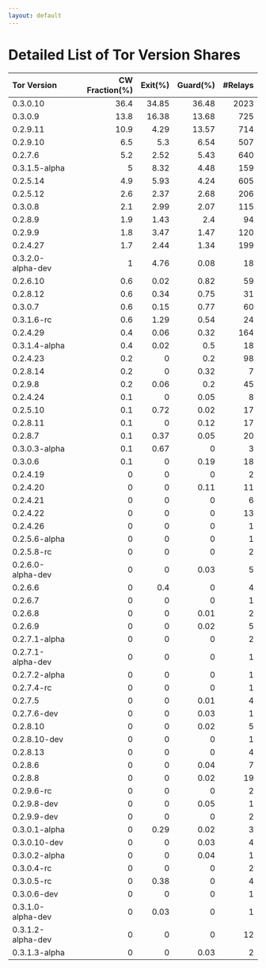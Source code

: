 ```yaml
---
layout: default
---
```



# Detailed List of Tor Version Shares

| Tor Version       |   CW Fraction(%) |   Exit(%) |   Guard(%) |   #Relays |
|:------------------|-----------------:|----------:|-----------:|----------:|
| 0.3.0.10          |             36.4 |     34.85 |      36.48 |      2023 |
| 0.3.0.9           |             13.8 |     16.38 |      13.68 |       725 |
| 0.2.9.11          |             10.9 |      4.29 |      13.57 |       714 |
| 0.2.9.10          |              6.5 |      5.3  |       6.54 |       507 |
| 0.2.7.6           |              5.2 |      2.52 |       5.43 |       640 |
| 0.3.1.5-alpha     |              5   |      8.32 |       4.48 |       159 |
| 0.2.5.14          |              4.9 |      5.93 |       4.24 |       605 |
| 0.2.5.12          |              2.6 |      2.37 |       2.68 |       206 |
| 0.3.0.8           |              2.1 |      2.99 |       2.07 |       115 |
| 0.2.8.9           |              1.9 |      1.43 |       2.4  |        94 |
| 0.2.9.9           |              1.8 |      3.47 |       1.47 |       120 |
| 0.2.4.27          |              1.7 |      2.44 |       1.34 |       199 |
| 0.3.2.0-alpha-dev |              1   |      4.76 |       0.08 |        18 |
| 0.2.6.10          |              0.6 |      0.02 |       0.82 |        59 |
| 0.2.8.12          |              0.6 |      0.34 |       0.75 |        31 |
| 0.3.0.7           |              0.6 |      0.15 |       0.77 |        60 |
| 0.3.1.6-rc        |              0.6 |      1.29 |       0.54 |        24 |
| 0.2.4.29          |              0.4 |      0.06 |       0.32 |       164 |
| 0.3.1.4-alpha     |              0.4 |      0.02 |       0.5  |        18 |
| 0.2.4.23          |              0.2 |      0    |       0.2  |        98 |
| 0.2.8.14          |              0.2 |      0    |       0.32 |         7 |
| 0.2.9.8           |              0.2 |      0.06 |       0.2  |        45 |
| 0.2.4.24          |              0.1 |      0    |       0.05 |         8 |
| 0.2.5.10          |              0.1 |      0.72 |       0.02 |        17 |
| 0.2.8.11          |              0.1 |      0    |       0.12 |        17 |
| 0.2.8.7           |              0.1 |      0.37 |       0.05 |        20 |
| 0.3.0.3-alpha     |              0.1 |      0.67 |       0    |         3 |
| 0.3.0.6           |              0.1 |      0    |       0.19 |        18 |
| 0.2.4.19          |              0   |      0    |       0    |         2 |
| 0.2.4.20          |              0   |      0    |       0.11 |        11 |
| 0.2.4.21          |              0   |      0    |       0    |         6 |
| 0.2.4.22          |              0   |      0    |       0    |        13 |
| 0.2.4.26          |              0   |      0    |       0    |         1 |
| 0.2.5.6-alpha     |              0   |      0    |       0    |         1 |
| 0.2.5.8-rc        |              0   |      0    |       0    |         2 |
| 0.2.6.0-alpha-dev |              0   |      0    |       0.03 |         5 |
| 0.2.6.6           |              0   |      0.4  |       0    |         4 |
| 0.2.6.7           |              0   |      0    |       0    |         1 |
| 0.2.6.8           |              0   |      0    |       0.01 |         2 |
| 0.2.6.9           |              0   |      0    |       0.02 |         5 |
| 0.2.7.1-alpha     |              0   |      0    |       0    |         2 |
| 0.2.7.1-alpha-dev |              0   |      0    |       0    |         1 |
| 0.2.7.2-alpha     |              0   |      0    |       0    |         1 |
| 0.2.7.4-rc        |              0   |      0    |       0    |         1 |
| 0.2.7.5           |              0   |      0    |       0.01 |         4 |
| 0.2.7.6-dev       |              0   |      0    |       0.03 |         1 |
| 0.2.8.10          |              0   |      0    |       0.02 |         5 |
| 0.2.8.10-dev      |              0   |      0    |       0    |         1 |
| 0.2.8.13          |              0   |      0    |       0    |         4 |
| 0.2.8.6           |              0   |      0    |       0.04 |         7 |
| 0.2.8.8           |              0   |      0    |       0.02 |        19 |
| 0.2.9.6-rc        |              0   |      0    |       0    |         2 |
| 0.2.9.8-dev       |              0   |      0    |       0.05 |         1 |
| 0.2.9.9-dev       |              0   |      0    |       0    |         2 |
| 0.3.0.1-alpha     |              0   |      0.29 |       0.02 |         3 |
| 0.3.0.10-dev      |              0   |      0    |       0.03 |         4 |
| 0.3.0.2-alpha     |              0   |      0    |       0.04 |         1 |
| 0.3.0.4-rc        |              0   |      0    |       0    |         2 |
| 0.3.0.5-rc        |              0   |      0.38 |       0    |         4 |
| 0.3.0.6-dev       |              0   |      0    |       0    |         1 |
| 0.3.1.0-alpha-dev |              0   |      0.03 |       0    |         1 |
| 0.3.1.2-alpha-dev |              0   |      0    |       0    |        12 |
| 0.3.1.3-alpha     |              0   |      0    |       0.03 |         2 |